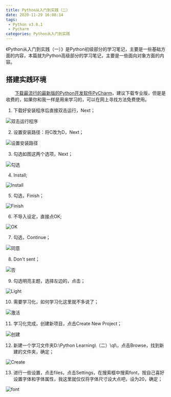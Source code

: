```yaml
---
title: Python从入门到实践（二）
date: 2020-11-29 16:08:14
tags:
 - Python v3.8.1
 - Pycharm
categories: Python从入门到实践
---
```


《Python从入门到实践（一）》是Python初级部分的学习笔记，主要是一些基础方面的内容，本篇就为Python高级部分的学习笔记，主要是一些面向对象方面的内容。

<!--more-->

## 搭建实践环境

　　[下载最流行的最新版的Python开发软件PyCharm](https://www.jetbrains.com/pycharm/download/)，建议下载专业版，但是是收费的，如果你和我一样是用来学习的，可以在网上寻找方法免费使用。

1. 下载好安装程序后直接双击运行，Next；

![双击运行程序](https://image.ql-isaac.cn/Python-Learning（二）/双击运行程序.png)

2. 设置安装路径：将C改为D，Next；

![设置安装路径](https://image.ql-isaac.cn/Python-Learning（二）/设置安装路径.png)

3. 勾选如图这两个选项，Next；

![勾选](https://image.ql-isaac.cn/Python-Learning（二）/勾选.png)

4. Install;

![Install](https://image.ql-isaac.cn/Python-Learning（二）/Install.png)

5. 勾选，Finish；

![Finish](https://image.ql-isaac.cn/Python-Learning（二）/Finish.png)

6. 不导入设定，直接点OK;

![OK](https://image.ql-isaac.cn/Python-Learning（二）/OK.png)

7. 勾选，Continue；

![同意](https://image.ql-isaac.cn/Python-Learning（二）/同意.png)

8. Don't sent；

![否](https://image.ql-isaac.cn/Python-Learning（二）/否.png)

9. 勾选明亮主题，选择左边的，点击；

![Light](https://image.ql-isaac.cn/Python-Learning（二）/Light.png)

10. 需要学习化，如何学习化这里就不多说了；

![激活](https://image.ql-isaac.cn/Python-Learning（二）/激活.png)

11. 学习化完成，创建新项目，点击Create New Project；

![创建](https://image.ql-isaac.cn/Python-Learning（二）/创建.png)

12. 新建一个学习文件夹D:\Python Learning\\（二）\ql\，点击Browse，找到新建的文件夹，确定；

![Create](https://image.ql-isaac.cn/Python-Learning（二）/Create.png)

13. 进行一些设置，点击files，点击Settings，在搜索框中搜索font，按自己喜好设置字体和字体属性，我这里就仅仅将字体尺寸设大点吧，设为20，确定；

![font](https://image.ql-isaac.cn/Python-Learning（二）/font.png)
